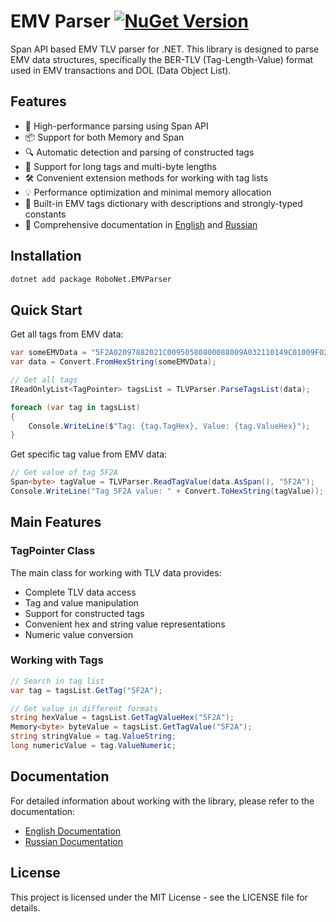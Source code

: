 # EMV Parser [![NuGet Version](https://img.shields.io/nuget/v/RoboNet.EMVParser.svg?style=flat)](https://www.nuget.org/packages/RoboNet.EMVParser/)&nbsp;

Span API based EMV TLV parser for .NET. This library is designed to parse EMV data structures, specifically the BER-TLV (Tag-Length-Value) format used in EMV transactions and DOL (Data Object List).

## Features

- 🚀 High-performance parsing using Span API
- 📦 Support for both Memory<byte> and Span<byte>
- 🔍 Automatic detection and parsing of constructed tags
- 🎯 Support for long tags and multi-byte lengths
- 🛠️ Convenient extension methods for working with tag lists
- 💡 Performance optimization and minimal memory allocation
- 📝 Built-in EMV tags dictionary with descriptions and strongly-typed constants
- 📝 Comprehensive documentation in [English](docs/main.en.md) and [Russian](docs/main.ru.md)

## Installation

```bash
dotnet add package RoboNet.EMVParser
```

## Quick Start

Get all tags from EMV data:
```csharp
var someEMVData = "5F2A02097882021C00950580800088009A032110149C01009F02060000000020219F03060000000000009F0902008C9F100706010A03A480109F1A0202769F26080123456789ABCDEF9F2701809F3303E0F0C89F34034103029F3501229F3602003E9F37040F00BA209F41030010518407A0000000031010";
var data = Convert.FromHexString(someEMVData);

// Get all tags
IReadOnlyList<TagPointer> tagsList = TLVParser.ParseTagsList(data);

foreach (var tag in tagsList)
{
    Console.WriteLine($"Tag: {tag.TagHex}, Value: {tag.ValueHex}");
}
```

Get specific tag value from EMV data:
```csharp
// Get value of tag 5F2A
Span<byte> tagValue = TLVParser.ReadTagValue(data.AsSpan(), "5F2A"); 
Console.WriteLine("Tag 5F2A value: " + Convert.ToHexString(tagValue));
```

## Main Features

### TagPointer Class
The main class for working with TLV data provides:
- Complete TLV data access
- Tag and value manipulation
- Support for constructed tags
- Convenient hex and string value representations
- Numeric value conversion

### Working with Tags
```csharp
// Search in tag list
var tag = tagsList.GetTag("5F2A");

// Get value in different formats
string hexValue = tagsList.GetTagValueHex("5F2A");
Memory<byte> byteValue = tagsList.GetTagValue("5F2A");
string stringValue = tag.ValueString;
long numericValue = tag.ValueNumeric;
```

## Documentation

For detailed information about working with the library, please refer to the documentation:
- [English Documentation](docs/main.en.md)
- [Russian Documentation](docs/main.ru.md)

## License

This project is licensed under the MIT License - see the LICENSE file for details.